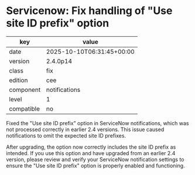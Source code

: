 [//]: # (werk v2)
# Servicenow: Fix handling of "Use site ID prefix" option

key        | value
---------- | ---
date       | 2025-10-10T06:31:45+00:00
version    | 2.4.0p14
class      | fix
edition    | cee
component  | notifications
level      | 1
compatible | no

Fixed the "Use site ID prefix" option in ServiceNow notifications, which was not processed correctly in earlier 2.4 versions. This issue caused notifications to omit the expected site ID prefixes.

After upgrading, the option now correctly includes the site ID prefix as intended. If you use this option and have upgraded from an earlier 2.4 version, please review and verify your ServiceNow notification settings to ensure the "Use site ID prefix" option is properly enabled and functioning.
